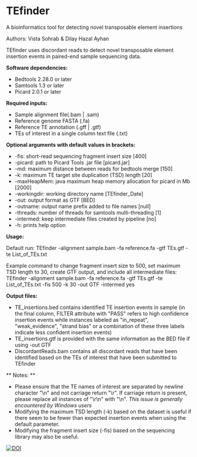 # TEfinder
A bioinformatics tool for detecting novel transposable element insertions

Authors: Vista Sohrab & Dilay Hazal Ayhan 

TEfinder uses discordant reads to detect novel transposable element insertion events in paired-end sample sequencing data. 

**Software dependencies:**
* Bedtools 2.28.0 or later
* Samtools 1.3 or later
* Picard 2.0.1 or later

**Required inputs:**
* Sample alignment file(.bam | .sam)
* Reference genome FASTA (.fa)
* Reference TE annotation (.gff | .gtf)
* TEs of interest in a single column text file (.txt)

**Optional arguments with default values in brackets:**
* -fis:        short-read sequencing fragment insert size [400]
* -picard:     path to Picard Tools .jar file [picard.jar]
* -md:         maximum distance between reads for bedtools merge [150]
* -k:          maximum TE target site duplication (TSD) length [20]
* -maxHeapMem: java maximum heap memory allocation for picard in Mb [2000]
* -workingdir: working directory name [TEfinder_Date]
* -out:        output format as GTF [BED]
* -outname:    output name prefix added to file names [null]
* -threads:    number of threads for samtools multi-threading [1]
* -intermed:   keep intermediate files created by pipeline [no]
* -h:          prints help option
 
**Usage:**

Default run:
TEfinder -alignment sample.bam -fa reference.fa -gtf TEs.gtf -te List_of_TEs.txt

Example command to change fragment insert size to 500, set maximum TSD length to 30, create GTF output, and include all intermediate files:
TEfinder -alignment sample.bam -fa reference.fa -gtf TEs.gtf -te List_of_TEs.txt -fis 500 -k 30 -out GTF -intermed yes

**Output files:**
* TE_insertions.bed contains identified TE insertion events in sample (in the final column, FILTER attribute with "PASS" refers to high confidence insertion events while instances labeled as "in_repeat", "weak_evidence", "strand bias" or a combination of these three labels indicate less confident insertion events)
* TE_insertions.gtf is provided with the same information as the BED file if using -out GTF
* DiscordantReads.bam contains all discordant reads that have been identified based on the TEs of interest that have been submitted to TEfinder

** Notes: **
* Please ensure that the TE names of interest are separated by newline character "\n" and not carriage return "\r". 
  If carriage return is present, please replace all instances of "\r\n" with "\n". *This issue is generally encountered by Windows users*
* Modifying the maximum TSD length (-k) based on the dataset is useful if there seem to be fewer than expected insertion events when using the default parameter.
* Modifying the fragment insert size (-fis) based on the sequencing library may also be useful.

[![DOI](https://zenodo.org/badge/DOI/10.5281/zenodo.4446971.svg)](https://doi.org/10.5281/zenodo.4446971)
